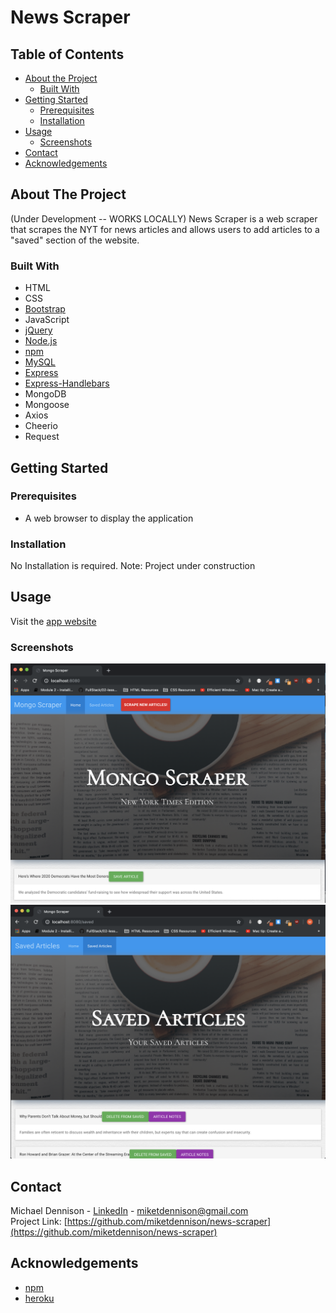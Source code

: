 # News Scraper
## Table of Contents

* [About the Project](#about-the-project)
  * [Built With](#built-with)
* [Getting Started](#getting-started)
  * [Prerequisites](#prerequisites)
  * [Installation](#installation)
* [Usage](#usage)
  * [Screenshots](#sceenshots)
* [Contact](#contact)
* [Acknowledgements](#acknowledgements)

## About The Project
(Under Development -- WORKS LOCALLY)
News Scraper is a web scraper that scrapes the NYT for news articles and allows users to add articles to a "saved" section of the website.

### Built With
* HTML
* CSS
* [Bootstrap](https://getbootstrap.com/)
* JavaScript
* [jQuery](https://jquery.com/)
* [Node.js](https://nodejs.org/en/)
* [npm](https://www.npmjs.com/)
* [MySQL](https://expressjs.com/)
* [Express](https://expressjs.com/)
* [Express-Handlebars](https://handlebarsjs.com/)
* MongoDB
* Mongoose
* Axios
* Cheerio
* Request

## Getting Started

### Prerequisites
* A web browser to display the application


### Installation  
No Installation is required.
Note: Project under construction 

## Usage
Visit  the [app website](https://news-scrape-smu.herokuapp.com/)

### Screenshots

![home-img][home-img]
![saved-img][saved-img]


## Contact
Michael Dennison - [LinkedIn](https://linkedin.com/in/michaeltdennison) - miketdennison@gmail.com  
Project Link: [https://github.com/miketdennison/news-scraper](https://github.com/miketdennison/news-scraper)


## Acknowledgements
* [npm](https://www.npmjs.com/)
* [heroku](https://www.heroku.com/)

<!-- IMAGES -->
[home-img]: ./readme-imgs/home.png
[saved-img]: ./readme-imgs/saved.png
